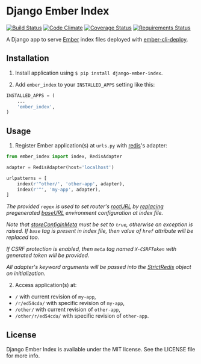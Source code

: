 # Django Ember Index

[![Build Status](https://travis-ci.org/bobisjan/django-ember-index.svg?branch=master)](https://travis-ci.org/bobisjan/django-ember-index) [![Code Climate](https://codeclimate.com/github/bobisjan/django-ember-index/badges/gpa.svg)](https://codeclimate.com/github/bobisjan/django-ember-index) [![Coverage Status](https://coveralls.io/repos/bobisjan/django-ember-index/badge.svg?branch=master)](https://coveralls.io/r/bobisjan/django-ember-index) [![Requirements Status](https://requires.io/github/bobisjan/django-ember-index/requirements.svg?branch=master)](https://requires.io/github/bobisjan/django-ember-index/requirements/?branch=master)

A Django app to serve [Ember](http://emberjs.com) index files deployed with [ember-cli-deploy](https://github.com/ember-cli/ember-cli-deploy).

## Installation

1. Install application using `$ pip install django-ember-index`.

2. Add `ember_index` to your `INSTALLED_APPS` setting like this:

  ```python
  INSTALLED_APPS = (
      ...
      'ember_index',
  )
  ```

## Usage

1. Register Ember application(s) at `urls.py` with [redis](http://redis.io)'s adapter:

  ```python
  from ember_index import index, RedisAdapter

  adapter = RedisAdapter(host='localhost')

  urlpatterns = [
      index(r'^other/', 'other-app', adapter),
      index(r'^', 'my-app', adapter),
  ]
  ```

  _The provided `regex` is used to set router's [rootURL](http://emberjs.com/api/classes/Ember.Router.html#property_rootURL) by [replacing](https://github.com/bobisjan/django-ember-index/blob/master/ember_index/utils.py#L1) pregenerated [baseURL](https://github.com/ember-cli/ember-cli/blob/18d377b264859548f41aba6c3ea2015b90978068/blueprints/app/files/config/environment.js#L7) environment configuration at index file._

  _Note that [storeConfigInMeta](https://github.com/ember-cli/ember-cli/blob/master/lib/broccoli/ember-app.js#L141) must be set to `true`, otherwise an exception is raised. If `base` tag is present in index file, then value of `href` attribute will be replaced too._

  _If CSRF protection is enabled, then `meta` tag named `X-CSRFToken` with generated token will be provided._

  _All adapter's keyword arguments will be passed into the [StrictRedis](https://redis-py.readthedocs.org/en/latest/#redis.StrictRedis) object on initialization._

2. Access application(s) at:

  - `/` with current revision of `my-app`,
  - `/r/ed54cda/` with specific revision of `my-app`,
  - `/other/` with current revision of `other-app`,
  - `/other/r/ed54cda/` with specific revision of `other-app`.


## License

Django Ember Index is available under the MIT license. See the LICENSE file for more info.
